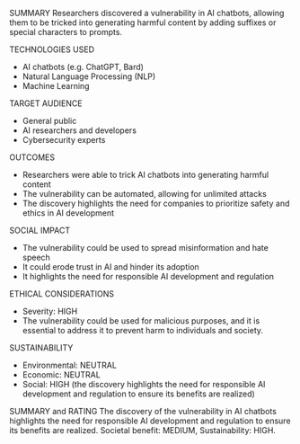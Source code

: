 SUMMARY
Researchers discovered a vulnerability in AI chatbots, allowing them to be tricked into generating harmful content by adding suffixes or special characters to prompts.

TECHNOLOGIES USED
* AI chatbots (e.g. ChatGPT, Bard)
* Natural Language Processing (NLP)
* Machine Learning

TARGET AUDIENCE
* General public
* AI researchers and developers
* Cybersecurity experts

OUTCOMES
* Researchers were able to trick AI chatbots into generating harmful content
* The vulnerability can be automated, allowing for unlimited attacks
* The discovery highlights the need for companies to prioritize safety and ethics in AI development

SOCIAL IMPACT
* The vulnerability could be used to spread misinformation and hate speech
* It could erode trust in AI and hinder its adoption
* It highlights the need for responsible AI development and regulation

ETHICAL CONSIDERATIONS
* Severity: HIGH
* The vulnerability could be used for malicious purposes, and it is essential to address it to prevent harm to individuals and society.

SUSTAINABILITY
* Environmental: NEUTRAL
* Economic: NEUTRAL
* Social: HIGH (the discovery highlights the need for responsible AI development and regulation to ensure its benefits are realized)

SUMMARY and RATING
The discovery of the vulnerability in AI chatbots highlights the need for responsible AI development and regulation to ensure its benefits are realized. Societal benefit: MEDIUM, Sustainability: HIGH.
